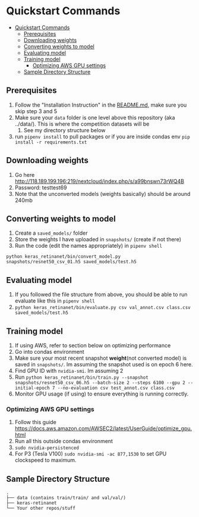 # Quickstart Commands

- [Quickstart Commands](#quickstart-commands)
  - [Prerequisites](#prerequisites)
  - [Downloading weights](#downloading-weights)
  - [Converting weights to model](#converting-weights-to-model)
  - [Evaluating model](#evaluating-model)
  - [Training model](#training-model)
    - [Optimizing AWS GPU settings](#optimizing-aws-gpu-settings)
  - [Sample Directory Structure](#sample-directory-structure)

## Prerequisites
1. Follow the "Installation Instruction" in the [README.md](README.md), make sure you skip step 3 and 5
2. Make sure your `data` folder is one level above this repository (aka ../data/). This is where the competition datasets will be
   1. See my directory structure below
3. run `pipenv install` to pull packages or if you are inside condas env `pip install -r requirements.txt`


## Downloading weights
1. Go here http://118.189.199.196:219/nextcloud/index.php/s/a99bnswn73rWQ4B
2. Password: testtest69
3. Note that the unconverted models (weights basically) should be around 240mb

## Converting weights to model
1. Create a `saved_models/` folder
2. Store the weights I have uploaded in `snapshots/` (create if not there)
3. Run the code (edit the names appropriately) in `pipenv shell`

`python keras_retinanet/bin/convert_model.py snapshots/resnet50_csv_01.h5 saved_models/test.h5 `


## Evaluating model
1. If you followed the file structure from above, you should be able to run evaluate like this in `pipenv shell`
2. `python keras_retinanet/bin/evaluate.py csv val_annot.csv class.csv saved_models/test.h5`


## Training model
1. If using AWS, refer to section below on optimizing performance
2. Go into condas environment
3. Make sure your most recent snapshot **weight**(not converted model) is saved in `snapshots/`. Im assuming the snapshot used is on epoch 6 here.
4. Find GPU ID with `nvidia-smi`. Im assuming 2
5. Run `python keras_retinanet/bin/train.py --snapshot snapshots/resnet50_csv_06.h5 --batch-size 2 --steps 6100 --gpu 2 --initial-epoch 7 --no-evaluation csv test_annot.csv class.csv`
6. Monitor GPU usage (if using) to ensure everything is running correctly.

### Optimizing AWS GPU settings
1. Follow this guide https://docs.aws.amazon.com/AWSEC2/latest/UserGuide/optimize_gpu.html
2. Run all this outside condas environment
3. `sudo nvidia-persistenced`
4. For P3 (Tesla V100) `sudo nvidia-smi -ac 877,1530` to set GPU clockspeed to maximum.

## Sample Directory Structure
```
.
├── data (contains train/train/ and val/val/)
├── keras-retinanet
└── Your other repos/stuff
```